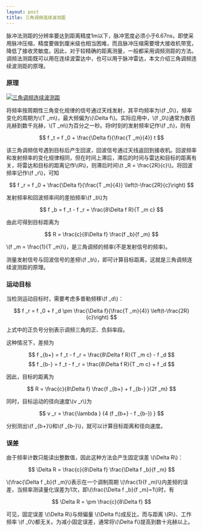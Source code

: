 ```yaml
---
layout: post
title: 三角调频连续波测距
---
```


脉冲法测距的分辨率要达到距离精度1m以下，脉冲宽度必须小于6.67ns，即使采用脉冲压缩，精度要做到厘米级也相当困难，而且脉冲压缩需要增大接收机带宽，降低了接收灵敏度。因此，对于较精确的距离测量，一般都采用调频测距的方法。调频法测距既可以用在连续波雷达中，也可以用于脉冲雷达，本文介绍三角调频连续波测距的原理。

### 原理

<a href="{{site.baseurl}}images/2015-02-16-01-01.jpg" target="_blank" alt="三角调频连续波测距" title="点击查看大图"> <img alt="三角调频连续波测距" src="{{site.baseurl}}images/2015-02-16-01-01.jpg" /> </a>

将频率按周期性三角变化规律的信号通过天线发射，其平均频率为\\(f _0\\)，频率变化的周期为\\(T _m\\)，最大频偏为\\(\Delta f\\)。实际应用中，\\(f _0\\)通常为数百兆赫到数千兆赫，\\(T _m\\)为百分之一秒。将t时刻的发射频率记作\\(f _t\\)，则有

$$ f _t = f _0 + \frac{\Delta f}{\frac{T _m}{4}} t $$

该三角调频信号遇到目标后产生回波，回波信号通过天线返回到接收机。回波频率和发射频率的变化规律相同，但在时间上滞后，滞后的时间与雷达和目标的距离有关，将雷达和目标的距离记作\\(R\\)，则滞后时间\\(t _R = \frac{2R}{c}\\)。将回波频率记作\\(f _r\\)，可知

$$ f _r = f _0 + \frac{\Delta f}{\frac{T _m}{4}} \left(t-\frac{2R}{c}\right) $$

发射频率和回波频率间的差拍频率\\(f _b\\)为

$$ f _b = f _t - f _r =  \frac{8\Delta f R}{T _m c} $$

由此可得到目标距离为

$$ R = \frac{c}{8\Delta f} \frac{f _b}{f _m} $$

\\(f _m = \frac{1}{T _m}\\)，是三角调频的频率(不是发射信号的频率)。

测量发射信号与回波信号的差频\\(f _b\\)，即可计算目标距离，这就是三角调频连续波测距的原理。

### 运动目标

当检测运动目标时，需要考虑多普勒频移\\(f _d\\)：

$$ f _r = f _0 + f _d \pm \frac{\Delta f}{\frac{T _m}{4}} \left(t-\frac{2R}{c}\right) $$

上式中的正负号分别表示调频三角的正、负斜率段。

这种情况下，差频为

$$ f _{b+} = f _t - f _r =  \frac{8\Delta f R}{T _m c} - f _d $$
$$ f _{b-} = f _t - f _r =  \frac{8\Delta f R}{T _m c} + f _d $$

因此，目标的距离为

$$ R = \frac{c}{8\Delta f} \frac{f _{b+} + f _{b-} }{2f _m} $$

同时，目标运动的径向速度\\(v _r\\)为

$$ v _r = \frac{\lambda } {4 (f _{b+} - f _{b-}) } $$

分别测出\\(f _{b+}\\)和\\(f _{b-}\\)，就可以计算目标距离和径向速度。

### 误差

由于频率计数只能读出整数值，因此这种方法会产生固定误差 \\(\Delta R\\)：

$$ \Delta R = \frac{c}{8\Delta f} \frac{\Delta f _b}{f _m} $$

\\(\frac{\Delta f _b}{f _m}\\)表示在一个调制周期 \\(\frac{1}{f _m}\\)内差频的误差，当频率测读量化误差为1次，即\\(\frac{\Delta f _b}{f _m}=1\\)时，有

$$ \Delta R = \pm \frac{c}{8\Delta f} $$

可见，固定误差 \\(\Delta R\\)与频偏量 \\(\Delta f\\)成反比，而与距离 \\(R\\)、工作频率 \\(f _0\\)都无关。为减小固定误差，通常将\\(\Delta f\\)提高到数十兆赫以上。
